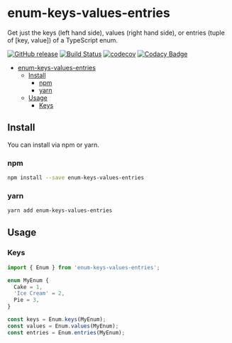 # enum-keys-values-entries

Get just the keys (left hand side), values (right hand side), or entries (tuple of [key, value]) of a TypeScript enum.

[![GitHub release](https://img.shields.io/github/release/bameyrick/enum-keys-values-entries.svg)](https://github.com/bameyrick/enum-keys-values-entries/releases)
[![Build Status](https://travis-ci.com/bameyrick/enum-keys-values-entries.svg?branch=master)](https://travis-ci.com/bameyrick/enum-keys-values-entries)
[![codecov](https://codecov.io/gh/bameyrick/enum-keys-values-entries/branch/master/graph/badge.svg)](https://codecov.io/gh/bameyrick/enum-keys-values-entries)
[![Codacy Badge](https://app.codacy.com/project/badge/Grade/9002fceb0cad4a08849b4b6eed3fa285)](https://www.codacy.com/manual/bameyrick/enum-keys-values-entries)

- [enum-keys-values-entries](#enum-keys-values-entries)
  - [Install](#install)
    - [npm](#npm)
    - [yarn](#yarn)
  - [Usage](#usage)
    - [Keys](#keys)

## Install

You can install via npm or yarn.

### npm

```bash
npm install --save enum-keys-values-entries
```

### yarn

```bash
yarn add enum-keys-values-entries
```

## Usage

### Keys

```typescript
import { Enum } from 'enum-keys-values-entries';

enum MyEnum {
  Cake = 1,
  'Ice Cream' = 2,
  Pie = 3,
}

const keys = Enum.keys(MyEnum);
const values = Enum.values(MyEnum);
const entries = Enum.entries(MyEnum);
```

